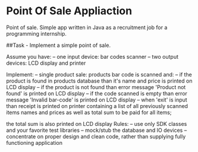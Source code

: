 # Point Of Sale Appliaction

Point of sale. Simple app written in Java as a recruitment job for a programming internship. 

##Task - Implement a simple point of sale. 

Assume you have: 
– one input device: bar codes scanner 
– two output devices: LCD display and printer 

Implement: 
– single product sale: products bar code is scanned and: 
 – if the product is found in products database than it's name and price is printed on LCD display – if the product is not found than error message 'Product not found' is printed on LCD display 
 – if the code scanned is empty than error message 'Invalid bar-code' is printed on LCD display – when 'exit' is input than receipt is printed on printer containing a list of all previously scanned items names and prices as well as total sum to be paid for all items; 

the total sum is also printed on LCD display Rules: 
 – use only SDK classes and your favorite test libraries 
 – mock/stub the database and IO devices 
 – concentrate on proper design and clean code, rather than supplying fully functioning application
